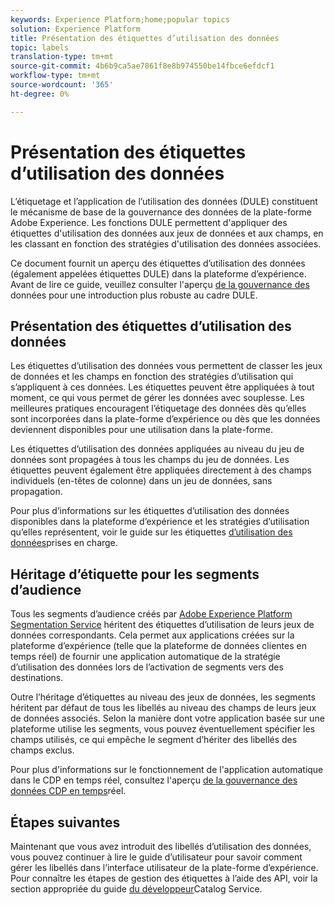 ```yaml
---
keywords: Experience Platform;home;popular topics
solution: Experience Platform
title: Présentation des étiquettes d’utilisation des données
topic: labels
translation-type: tm+mt
source-git-commit: 4b6b9ca5ae7861f8e8b974550be14fbce6efdcf1
workflow-type: tm+mt
source-wordcount: '365'
ht-degree: 0%

---
```



# Présentation des étiquettes d’utilisation des données

L’étiquetage et l’application de l’utilisation des données (DULE) constituent le mécanisme de base de la gouvernance des données de la plate-forme Adobe Experience. Les fonctions DULE permettent d&#39;appliquer des étiquettes d&#39;utilisation des données aux jeux de données et aux champs, en les classant en fonction des stratégies d&#39;utilisation des données associées.

Ce document fournit un aperçu des étiquettes d’utilisation des données (également appelées étiquettes DULE) dans la plateforme d’expérience. Avant de lire ce guide, veuillez consulter l&#39;aperçu [de la gouvernance des](../home.md) données pour une introduction plus robuste au cadre DULE.

## Présentation des étiquettes d’utilisation des données

Les étiquettes d’utilisation des données vous permettent de classer les jeux de données et les champs en fonction des stratégies d’utilisation qui s’appliquent à ces données. Les étiquettes peuvent être appliquées à tout moment, ce qui vous permet de gérer les données avec souplesse. Les meilleures pratiques encouragent l’étiquetage des données dès qu’elles sont incorporées dans la plate-forme d’expérience ou dès que les données deviennent disponibles pour une utilisation dans la plate-forme.

Les étiquettes d’utilisation des données appliquées au niveau du jeu de données sont propagées à tous les champs du jeu de données. Les étiquettes peuvent également être appliquées directement à des champs individuels (en-têtes de colonne) dans un jeu de données, sans propagation.

Pour plus d’informations sur les étiquettes d’utilisation des données disponibles dans la plateforme d’expérience et les stratégies d’utilisation qu’elles représentent, voir le guide sur les étiquettes [d’utilisation des données](reference.md)prises en charge.

## Héritage d’étiquette pour les segments d’audience

Tous les segments d’audience créés par [Adobe Experience Platform Segmentation Service](../../segmentation/home.md) héritent des étiquettes d’utilisation de leurs jeux de données correspondants. Cela permet aux applications créées sur la plateforme d’expérience (telle que la plateforme de données clientes en temps réel) de fournir une application automatique de la stratégie d’utilisation des données lors de l’activation de segments vers des destinations.

Outre l’héritage d’étiquettes au niveau des jeux de données, les segments héritent par défaut de tous les libellés au niveau des champs de leurs jeux de données associés. Selon la manière dont votre application basée sur une plateforme utilise les segments, vous pouvez éventuellement spécifier les champs utilisés, ce qui empêche le segment d’hériter des libellés des champs exclus.

Pour plus d&#39;informations sur le fonctionnement de l&#39;application automatique dans le CDP en temps réel, consultez l&#39;aperçu [de la gouvernance des données CDP en temps](../../rtcdp/privacy/data-governance-overview.md#enforce-data-usage-compliance)réel.

## Étapes suivantes

Maintenant que vous avez introduit des libellés d’utilisation des données, vous pouvez continuer à lire le guide [](user-guide.md) d’utilisateur pour savoir comment gérer les libellés dans l’interface utilisateur de la plate-forme d’expérience. Pour connaître les étapes de gestion des étiquettes à l’aide des API, voir la section appropriée du guide [du développeur](../../catalog/api/labels.md)Catalog Service.